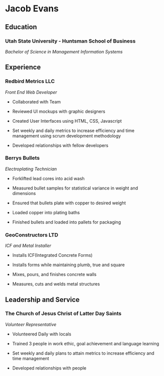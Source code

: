# Jacob Evans

## Education

### Utah State University - Huntsman School of Business

*Bachelor of Science in Management Information Systems*

## Experience

### Redbird Metrics LLC

*Front End Web Developer*

-   Collaborated with Team

-   Reviewed UI mockups with graphic designers

-   Created User Interfaces using HTML, CSS, Javascript

-   Set weekly and daily metrics to increase efficiency and time management using scrum development methodology

-   Developed relationships with fellow developers

### Berrys Bullets

*Electroplating Technician*

-   Forklifted lead cores into acid wash

-   Measured bullet samples for statistical variance in weight and dimensions

-   Ensured that bullets plate with copper to desired weight

-   Loaded copper into plating baths

-   Finished bullets and loaded into pallets for packaging

### GeoConstructors LTD

*ICF and Metal Installer*

-   Installs ICF(Integrated Concrete Forms)

-   Installs forms while maintaining plumb, true and square

-   Mixes, pours, and finishes concrete walls

-   Measures, cuts and welds metal structures

## Leadership and Service

### The Church of Jesus Christ of Latter Day Saints

*Volunteer Representative*

-   Volunteered Daily with locals

-   Trained 3 people in work ethic, goal achievement and language learning

-   Set weekly and daily plans to attain metrics to increase efficiency and time management

-   Developed relationships with people
